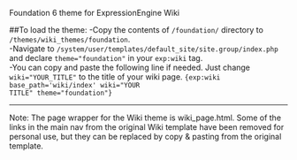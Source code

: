 Foundation 6 theme for ExpressionEngine Wiki

##To load the theme:
-Copy the contents of <code>/foundation/</code> directory to <code>/themes/wiki_themes/foundation</code>.<br>
-Navigate to <code>/system/user/templates/default_site/site.group/index.php</code> and declare <code>theme="foundation"</code> in your <code>exp:wiki</code> tag. <br>
-You can copy and paste the following line if needed. Just change <code>wiki="YOUR_TITLE"</code> to the title of your wiki page.
<code>{exp:wiki base_path='wiki/index' wiki="YOUR TITLE" theme="foundation"}</code><br>
<hr>

Note: The page wrapper for the Wiki theme is wiki_page.html. Some of the links in the main nav from the original Wiki template have been removed for personal use, but they can be replaced by copy &amp; pasting from the original template.
